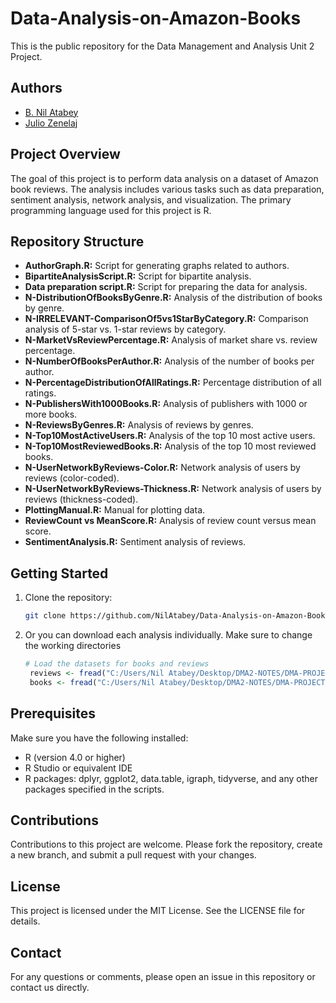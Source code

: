 # Data-Analysis-on-Amazon-Books

This is the public repository for the Data Management and Analysis Unit 2 Project.

## Authors

- [B. Nil Atabey](https://github.com/NilAtabey)
- [Julio Zenelaj](https://github.com/juve-938383)

## Project Overview

The goal of this project is to perform data analysis on a dataset of Amazon book reviews. The analysis includes various tasks such as data preparation, sentiment analysis, network analysis, and visualization. The primary programming language used for this project is R.

## Repository Structure

- **AuthorGraph.R:** Script for generating graphs related to authors.
- **BipartiteAnalysisScript.R:** Script for bipartite analysis.
- **Data preparation script.R:** Script for preparing the data for analysis.
- **N-DistributionOfBooksByGenre.R:** Analysis of the distribution of books by genre.
- **N-IRRELEVANT-ComparisonOf5vs1StarByCategory.R:** Comparison analysis of 5-star vs. 1-star reviews by category.
- **N-MarketVsReviewPercentage.R:** Analysis of market share vs. review percentage.
- **N-NumberOfBooksPerAuthor.R:** Analysis of the number of books per author.
- **N-PercentageDistributionOfAllRatings.R:** Percentage distribution of all ratings.
- **N-PublishersWith1000Books.R:** Analysis of publishers with 1000 or more books.
- **N-ReviewsByGenres.R:** Analysis of reviews by genres.
- **N-Top10MostActiveUsers.R:** Analysis of the top 10 most active users.
- **N-Top10MostReviewedBooks.R:** Analysis of the top 10 most reviewed books.
- **N-UserNetworkByReviews-Color.R:** Network analysis of users by reviews (color-coded).
- **N-UserNetworkByReviews-Thickness.R:** Network analysis of users by reviews (thickness-coded).
- **PlottingManual.R:** Manual for plotting data.
- **ReviewCount vs MeanScore.R:** Analysis of review count versus mean score.
- **SentimentAnalysis.R:** Sentiment analysis of reviews.

## Getting Started

1. Clone the repository:
   ```bash
   git clone https://github.com/NilAtabey/Data-Analysis-on-Amazon-Books.git```
2. Or you can download each analysis individually. Make sure to change the working directories
   ```R
   # Load the datasets for books and reviews
    reviews <- fread("C:/Users/Nil Atabey/Desktop/DMA2-NOTES/DMA-PROJECT-FOLDER/reviews_data_modified.csv")
    books <- fread("C:/Users/Nil Atabey/Desktop/DMA2-NOTES/DMA-PROJECT-FOLDER/books_data_modified.csv")```

## Prerequisites

Make sure you have the following installed:
- R (version 4.0 or higher)
- R Studio or equivalent IDE
- R packages: dplyr, ggplot2, data.table, igraph, tidyverse, and any other packages specified in the scripts.

## Contributions

Contributions to this project are welcome. Please fork the repository, create a new branch, and submit a pull request with your changes.

## License

This project is licensed under the MIT License. See the LICENSE file for details.

## Contact

For any questions or comments, please open an issue in this repository or contact us directly.
